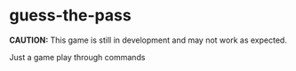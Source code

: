 # guess-the-pass

__CAUTION:__ This game is still in development and may not work as expected.

Just a game play through commands
